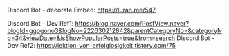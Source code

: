 Discord Bot - decorate Embed: https://luran.me/547

Discord Bot - Dev Ref1: https://blog.naver.com/PostView.naver?blogId=ggogono3&logNo=222630212842&parentCategoryNo=&categoryNo=34&viewDate=&isShowPopularPosts=true&from=search
Discord Bot - Dev Ref2: https://lektion-von-erfolglosigkeit.tistory.com/75
